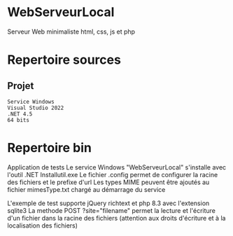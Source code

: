 # WebServeurLocal
Serveur Web minimaliste html, css, js et php
# Repertoire sources
## Projet
	Service Windows
	Visual Studio 2022
 	.NET 4.5
  	64 bits
# Repertoire bin
Application de tests
Le service Windows "WebServeurLocal" s'installe avec l'outil .NET Installutil.exe
Le fichier .config permet de configurer la racine des fichiers et le prefixe d'url
Les types MIME peuvent être ajoutés au fichier mimesType.txt chargé au démarrage du service

L'exemple de test supporte jQuery richtext et php 8.3 avec l'extension sqlite3
La methode POST ?site="filename" permet la lecture et l'écriture d'un fichier dans la racine des fichiers (attention aux droits d'écriture et à la localisation des fichiers)
